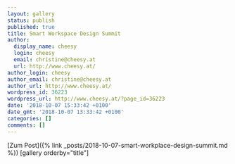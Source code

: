 ```yaml
---
layout: gallery
status: publish
published: true
title: Smart Workspace Design Summit
author:
  display_name: cheesy
  login: cheesy
  email: christine@cheesy.at
  url: http://www.cheesy.at/
author_login: cheesy
author_email: christine@cheesy.at
author_url: http://www.cheesy.at/
wordpress_id: 36223
wordpress_url: http://www.cheesy.at/?page_id=36223
date: '2018-10-07 15:33:42 +0100'
date_gmt: '2018-10-07 13:33:42 +0100'
categories: []
comments: []
---
```


[Zum Post]({% link _posts/2018-10-07-smart-workplace-design-summit.md %})
[gallery orderby="title"]
